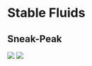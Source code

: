 # Stable Fluids

## Sneak-Peak

<img src="https://github.com/nithinp7/StableFluids/blob/main/Screenshots/VelocityFieldMag.gif" w=900px>
<img src="https://github.com/nithinp7/StableFluids/blob/main/Screenshots/CheckerBoard.gif" w=900px>
